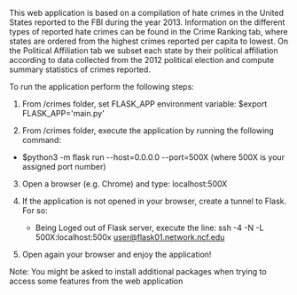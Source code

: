 This web application is based on a compilation of hate crimes in the United States reported to the FBI during the year 2013.
Information on the different types of reported hate crimes can be found in the Crime Ranking tab, where states are ordered from the highest
crimes reported per capita to lowest. On the Political Affiliation tab we subset each state by their political affiliation according to data
collected from the 2012 political election and compute summary statistics of crimes reported.

To run the application perform the following steps:

1. From /crimes folder, set FLASK_APP environment variable: $export FLASK_APP='main.py'

2. From /crimes folder, execute the application by running the following command:
  - $python3 -m flask  run --host=0.0.0.0 --port=500X (where 500X is your assigned port number)

3. Open a browser (e.g. Chrome) and type: localhost:500X

4. If the application is not opened in your browser, create a tunnel to Flask. For so:
   - Being Loged out of Flask server, execute the line: ssh -4 -N -L 500X:localhost:500x user@flask01.network.ncf.edu

5. Open again your browser and enjoy the application!

Note: You might be asked to install additional packages when trying to access some features from the web application
